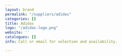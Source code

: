 ```yaml
---
layout: brand
permalink: "/suppliers/adidas"
categories: []
title: Adidas
logo: "/adidas-logo.png"
website: ''
catalogues: []
info: Call or email for selection and availability.

---
```

